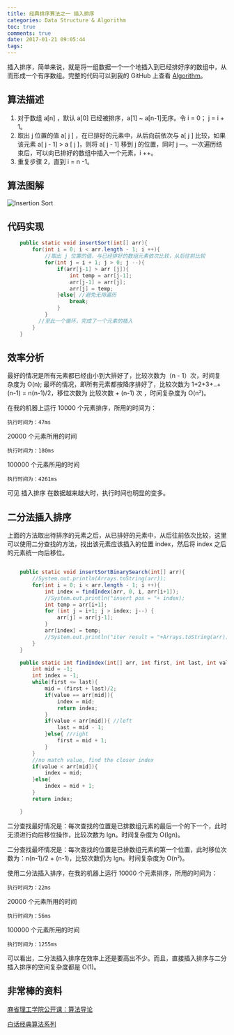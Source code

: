 ```yaml
---
title: 经典排序算法之一 插入排序
categories: Data Structure & Algorithm
toc: true
comments: true
date: 2017-01-21 09:05:44
tags:
---
```


插入排序，简单来说，就是将一组数据一个一个地插入到已经排好序的数组中，从而形成一个有序数组。完整的代码可以到我的 GitHub 上查看 [Algorithm](https://github.com/mjd507/Algorithm)。

<!--more-->

##  算法描述

1. 对于数组 a[n] ，默认 a[0] 已经被排序，a[1] ~ a[n-1]无序。令 i = 0； j = i + 1。
2. 取出 j 位置的值 a[ j ] ，在已排好的元素中，从后向前依次与 a[ j ] 比较，如果该元素 a[ j - 1]  > a [ j ]，则将 a[ j - 1] 移到 j 的位置，同时 j —。一次遍历结束后，可以向已排好的数组中插入一个元素，i ++。
3. 重复步骤 2，直到 i = n -1。

## 算法图解

![Insertion Sort](/images/Algorithm/InsertionSort.png)

## 代码实现

```java
    public static void insertSort(int[] arr){
        for(int i = 0; i < arr.length - 1; i ++){
            //取出 j 位置的值，与已经排好的数组元素依次比较，从后往前比较
            for(int j = i + 1; j > 0; j --){
                if(arr[j-1] > arr [j]){
                    int temp = arr[j-1];
                    arr[j-1] = arr[j];
                    arr[j] = temp;
                }else{ //避免无用遍历
                    break;
                }
            }
          //至此一个循环，完成了一个元素的插入
        }
    }
```

## 效率分析

最好的情况是所有元素都已经由小到大排好了，比较次数为（n - 1）次，时间复杂度为 O(n);
最坏的情况，即所有元素都按降序排好了，比较次数为 1+2+3+..+ (n-1) = n(n-1)/2，移位次数为 比较次数 + (n-1) 次 ，时间复杂度为 O(n²)。

在我的机器上运行 10000 个元素排序，所用的时间为：

```
执行时间为：47ms
```

20000 个元素所用的时间

```
执行时间为：180ms
```

100000 个元素所用的时间

```
执行时间为：4261ms
```

可见 插入排序 在数据越来越大时，执行时间也明显的变多。

## 二分法插入排序

上面的方法取出待排序的元素之后，从已排好的元素中，从后往前依次比较，这里可以使用二分查找的方法，找出该元素应该插入的位置 index，然后将 index 之后的元素统一向后移位。

```java

    public static void insertSortBinarySearch(int[] arr){
        //System.out.println(Arrays.toString(arr));
        for(int i = 0; i < arr.length - 1; i ++){
            int index = findIndex(arr, 0, i, arr[i+1]);
            //System.out.println("insert pos = "+ index);
            int temp = arr[i+1];
            for (int j = i+1; j > index; j--) {
                arr[j] = arr[j-1];
            }
            arr[index] = temp;
            //System.out.println("iter result = "+Arrays.toString(arr));
        }
    }

    public static int findIndex(int[] arr, int first, int last, int value){
        int mid = -1;
        int index = -1;
        while(first <= last){
            mid = (first + last)/2;
            if(value == arr[mid]){ 
                index = mid;
                return index;
            }
            if(value < arr[mid]){ //left
                last = mid - 1;
            }else{ //right
                first = mid + 1;
            }
        }
        //no match value, find the closer index
        if(value < arr[mid]){
            index = mid;
        }else{
            index = mid + 1;
        }
        return index;

    }

```


二分查找最好情况是：每次查找的位置是已排数组元素的最后一个的下一个，此时无须进行向后移位操作，比较次数为 lgn。时间复杂度为 O(lgn)。

二分查找最坏情况是：每次查找的位置是已排数组元素的第一个位置，此时移位次数为：n(n-1)/2 + (n-1)，比较次数仍为 lgn。时间复杂度为 O(n²)。

使用二分法插入排序，在我的机器上运行 10000 个元素排序，所用的时间为：

```
执行时间为：22ms
```

20000 个元素所用的时间

```
执行时间为：56ms
```

100000 个元素所用的时间

```
执行时间为：1255ms
```

可以看出，二分法插入排序在效率上还是要高出不少。而且，直接插入排序与二分插入排序的空间复杂度都是 O(1)。


## 非常棒的资料

[麻省理工学院公开课：算法导论](http://open.163.com/special/opencourse/algorithms.html)

[白话经典算法系列](http://blog.csdn.net/MoreWindows/article/category/859207)


